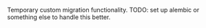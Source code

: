Temporary custom migration functionality. TODO: set up alembic or something else to handle this better.